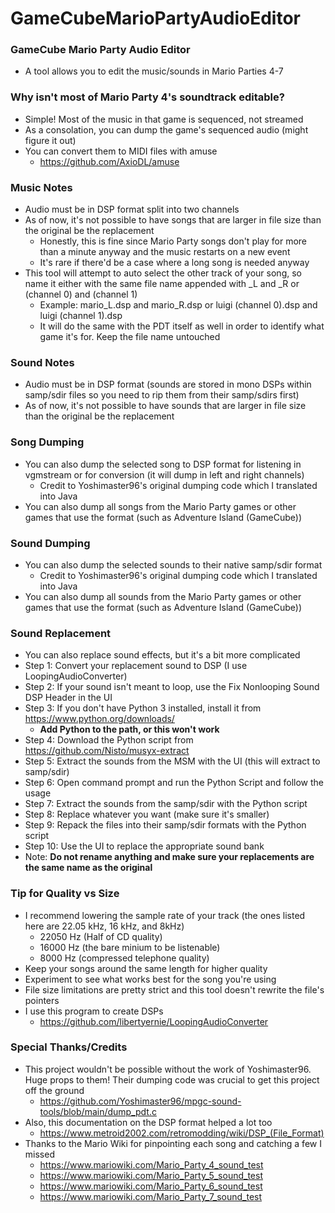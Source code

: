 # GameCubeMarioPartyAudioEditor

### GameCube Mario Party Audio Editor
* A tool allows you to edit the music/sounds in Mario Parties 4-7

### Why isn't most of Mario Party 4's soundtrack editable?
* Simple! Most of the music in that game is sequenced, not streamed
* As a consolation, you can dump the game's sequenced audio (might figure it out)
* You can convert them to MIDI files with amuse
  * https://github.com/AxioDL/amuse

### Music Notes
* Audio must be in DSP format split into two channels
* As of now, it's not possible to have songs that are larger in file size than the original be the replacement
  * Honestly, this is fine since Mario Party songs don't play for more than a minute anyway and the music restarts on a new event
  * It's rare if there'd be a case where a long song is needed anyway
* This tool will attempt to auto select the other track of your song, so name it either with the same file name appended with _L and _R or (channel 0) and (channel 1)
  * Example: mario_L.dsp and mario_R.dsp or luigi (channel 0).dsp and luigi (channel 1).dsp
  * It will do the same with the PDT itself as well in order to identify what game it's for. Keep the file name untouched

### Sound Notes
* Audio must be in DSP format (sounds are stored in mono DSPs within samp/sdir files so you need to rip them from their samp/sdirs first)
* As of now, it's not possible to have sounds that are larger in file size than the original be the replacement

### Song Dumping
* You can also dump the selected song to DSP format for listening in vgmstream or for conversion (it will dump in left and right channels)
    * Credit to Yoshimaster96's original dumping code which I translated into Java
* You can also dump all songs from the Mario Party games or other games that use the format (such as Adventure Island (GameCube))

### Sound Dumping
* You can also dump the selected sounds to their native samp/sdir format
    * Credit to Yoshimaster96's original dumping code which I translated into Java
* You can also dump all sounds from the Mario Party games or other games that use the format (such as Adventure Island (GameCube))

### Sound Replacement
* You can also replace sound effects, but it's a bit more complicated
* Step 1: Convert your replacement sound to DSP (I use LoopingAudioConverter)
* Step 2: If your sound isn't meant to loop, use the Fix Nonlooping Sound DSP Header in the UI
* Step 3: If you don't have Python 3 installed, install it from https://www.python.org/downloads/
  * **Add Python to the path, or this won't work**
* Step 4: Download the Python script from https://github.com/Nisto/musyx-extract
* Step 5: Extract the sounds from the MSM with the UI (this will extract to samp/sdir)
* Step 6: Open command prompt and run the Python Script and follow the usage
* Step 7: Extract the sounds from the samp/sdir with the Python script
* Step 8: Replace whatever you want (make sure it's smaller)
* Step 9: Repack the files into their samp/sdir formats with the Python script
* Step 10: Use the UI to replace the appropriate sound bank
* Note: **Do not rename anything and make sure your replacements are the same name as the original**

### Tip for Quality vs Size
* I recommend lowering the sample rate of your track (the ones listed here are 22.05 kHz, 16 kHz, and 8kHz)
  * 22050 Hz (Half of CD quality)
  * 16000 Hz (the bare minium to be listenable)
  * 8000 Hz (compressed telephone quality)
* Keep your songs around the same length for higher quality
* Experiment to see what works best for the song you're using
* File size limitations are pretty strict and this tool doesn't rewrite the file's pointers
* I use this program to create DSPs
  * https://github.com/libertyernie/LoopingAudioConverter

### Special Thanks/Credits
* This project wouldn't be possible without the work of Yoshimaster96. Huge props to them! Their dumping code was crucial to get this project off the ground
  * https://github.com/Yoshimaster96/mpgc-sound-tools/blob/main/dump_pdt.c
* Also, this documentation on the DSP format helped a lot too
  * https://www.metroid2002.com/retromodding/wiki/DSP_(File_Format)
* Thanks to the Mario Wiki for pinpointing each song and catching a few I missed
  * https://www.mariowiki.com/Mario_Party_4_sound_test
  * https://www.mariowiki.com/Mario_Party_5_sound_test
  * https://www.mariowiki.com/Mario_Party_6_sound_test
  * https://www.mariowiki.com/Mario_Party_7_sound_test